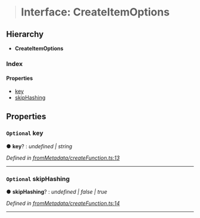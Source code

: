 > # Interface: CreateItemOptions

## Hierarchy

* **CreateItemOptions**

### Index

#### Properties

* [key](_frommetadata_createfunction_.createitemoptions.md#optional-key)
* [skipHashing](_frommetadata_createfunction_.createitemoptions.md#optional-skiphashing)

## Properties

### `Optional` key

● **key**? : *undefined | string*

*Defined in [fromMetadata/createFunction.ts:13](url)*

___

### `Optional` skipHashing

● **skipHashing**? : *undefined | false | true*

*Defined in [fromMetadata/createFunction.ts:14](url)*

___